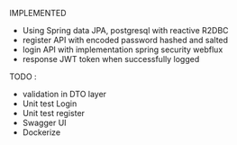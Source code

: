IMPLEMENTED 
- Using Spring data JPA, postgresql with reactive R2DBC
- register API with encoded password hashed and salted
- login API with implementation spring security webflux
- response JWT token when successfully logged 

TODO :
- validation in DTO layer 
- Unit test Login
- Unit test register
- Swagger UI 
- Dockerize

